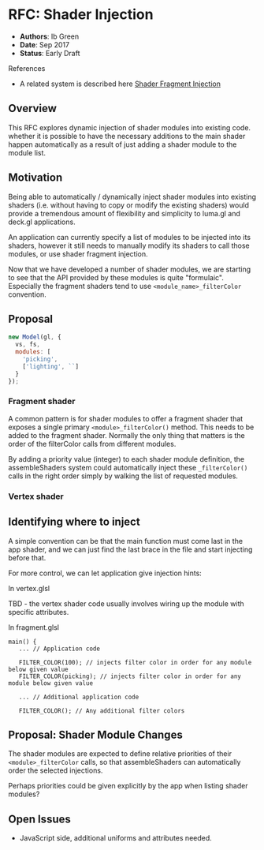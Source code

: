 # RFC: Shader Injection

* **Authors**: Ib Green
* **Date**: Sep 2017
* **Status**: Early Draft


References

* A related system is described here [Shader Fragment Injection](https://github.com/uber/luma.gl/blob/master/dev-docs/RFCs/v6.0/shader-injection-rfc.md)


## Overview

This RFC explores dynamic injection of shader modules into existing code. whether it is possible to have the necessary additions to the main shader happen automatically as a result of just adding a shader module to the module list.


## Motivation

Being able to automatically / dynamically inject shader modules into existing shaders (i.e. without having to copy or modify the existing shaders) would provide a tremendous amount of flexibility and simplicity to luma.gl and deck.gl applications.

An application can currently specify a list of modules to be injected into its shaders, however it still needs to manually modify its shaders to call those modules, or use shader fragment injection.

Now that we have developed a number of shader modules, we are starting to see that the API provided by these modules is quite "formulaic". Especially the fragment shaders tend to use `<module_name>_filterColor` convention.


## Proposal

```js
new Model(gl, {
  vs, fs,
  modules: [
  	'picking',
  	['lighting', ``]
  }
});
```

### Fragment shader

A common pattern is for shader modules to offer a fragment shader that exposes a single primary `<module>_filterColor()` method. This needs to be added to the fragment shader. Normally the only thing that matters is the order of the filterColor calls from different modules.

By adding a priority value (integer) to each shader module definition, the assembleShaders system could automatically inject these `_filterColor()` calls in the right order simply by walking the list of requested modules.


### Vertex shader



## Identifying where to inject

A simple convention can be that the main function must come last in the app shader, and we can just find the last brace in the file and start injecting before that.

For more control, we can let application give injection hints:

In vertex.glsl

TBD - the vertex shader code usually involves wiring up the module with specific attributes.


In fragment.glsl
```
main() {
   ... // Application code

   FILTER_COLOR(100); // injects filter color in order for any module below given value
   FILTER_COLOR(picking); // injects filter color in order for any module below given value

   ... // Additional application code

   FILTER_COLOR(); // Any additional filter colors
```

## Proposal: Shader Module Changes

The shader modules are expected to define relative priorities of their `<module>_filterColor` calls, so that assembleShaders can automatically order the selected injections.

Perhaps priorities could be given explicitly by the app when listing shader modules?


## Open Issues

* JavaScript side, additional uniforms and attributes needed.